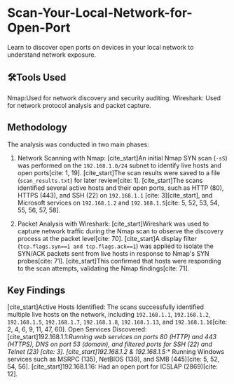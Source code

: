 # Scan-Your-Local-Network-for-Open-Port
 Learn to discover open ports on devices in your local network to understand  network exposure. 
## 🛠Tools Used
 Nmap:Used for network discovery and security auditing.
 Wireshark: Used for network protocol analysis and packet capture.

## Methodology

The analysis was conducted in two main phases:

1.  Network Scanning with Nmap:
    [cite_start]An initial Nmap SYN scan (`-sS`) was performed on the `192.168.1.0/24` subnet to identify live hosts and open ports[cite: 1, 19].
     [cite_start]The scan results were saved to a file (`scan_results.txt`) for later review[cite: 1].
    [cite_start]The scans identified several active hosts and their open ports, such as HTTP (80), HTTPS (443), and SSH (22) on `192.168.1.1` [cite: 3][cite_start], and Microsoft services on `192.168.1.2` and `192.168.1.5`[cite: 5, 52, 53, 54, 55, 56, 57, 58].

2.  Packet Analysis with Wireshark:
    [cite_start]Wireshark was used to capture network traffic during the Nmap scan to observe the discovery process at the packet level[cite: 70].
    [cite_start]A display filter (`tcp.flags.syn==1 and tcp.flags.ack==1`) was applied to isolate the SYN/ACK packets sent from live hosts in response to Nmap's SYN probes[cite: 71].
     [cite_start]This confirmed that hosts were responding to the scan attempts, validating the Nmap findings[cite: 71].

##  Key Findings

[cite_start]Active Hosts Identified: The scans successfully identified multiple live hosts on the network, including `192.168.1.1`, `192.168.1.2`, `192.168.1.5`, `192.168.1.7`, `192.168.1.8`, `192.168.1.13`, and `192.168.1.16`[cite: 2, 4, 6, 9, 11, 47, 60].
Open Services Discovered:
     [cite_start]192.168.1.1:*Running web services on ports 80 (HTTP) and 443 (HTTPS), DNS on port 53 (domain), and filtered ports for SSH (22) and Telnet (23) [cite: 3].
    [cite_start]192.168.1.2 & 192.168.1.5:** Running Windows services such as MSRPC (135), NetBIOS (139), and SMB (445)[cite: 5, 52, 54, 56].
    [cite_start]192.168.1.16: Had an open port for ICSLAP (2869)[cite: 12].

